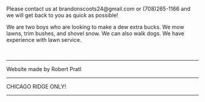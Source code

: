 <p> Please contact us at brandonscoots24@gmail.com or (708)265-1166 and we will get back to you as quick as possible! </p>
<p> We are two boys who are looking to make a dew extra bucks. We mow lawns, trim bushes, and shovel snow. We can also walk dogs. We have experience with lawn service. </p>

<br>
<hr>
Website made by Robert Pratl
<br>
<hr>
CHICAGO RIDGE ONLY!
<hr>
